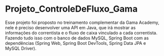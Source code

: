 # Projeto_ControleDeFluxo_Gama

Esse projeto foi proposto no treinamento complementar da Gama Academy, nele é preciso desenvolver uma API em Java, que irá mostrar as informações do correntista e o fluxo de caixa vinculado a cada correntista. Fazendo tudo isso com o banco de dados MySQL, Spring Boot com as dependências (Spring Web, Spring Boot DevTools, Spring Data JPA e MySQL Driver).

